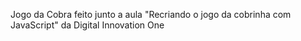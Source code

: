 Jogo da Cobra feito junto a aula "Recriando o jogo da cobrinha com JavaScript" da Digital Innovation One